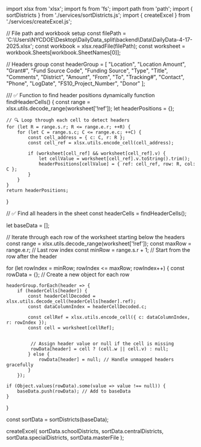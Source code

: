 import xlsx from 'xlsx';
import fs from 'fs';
import path from 'path';
import { sortDistricts } from './services/sortDistricts.js';
import { createExcel } from './services/createExcel.js';

// File path and workbook setup
const filePath = 'C:\\Users\\NYCDOE\\Desktop\\DailyData_split\\backend\\Data\\DailyData-4-17-2025.xlsx';
const workbook = xlsx.readFile(filePath);
const worksheet = workbook.Sheets[workbook.SheetNames[0]];


// Headers group
const headerGroup = [
    "Location", "Location Amount", "Grant#", "Fund Source Code", "Funding Source",
    "Type", "Title", "Comments", "District", "Amount", "From", "To", "Tracking#",
    "Contact", "Phone", "LogDate", "FS10_Project_Number", "Donor"
];

/// ✅ Function to find header positions dynamically
function findHeaderCells() {
    const range = xlsx.utils.decode_range(worksheet['!ref']);
    let headerPositions = {};

    // 🔍 Loop through each cell to detect headers
    for (let R = range.s.r; R <= range.e.r; ++R) {
        for (let C = range.s.c; C <= range.e.c; ++C) {
            const cell_address = { c: C, r: R };
            const cell_ref = xlsx.utils.encode_cell(cell_address);

            if (worksheet[cell_ref] && worksheet[cell_ref].v) {
                let cellValue = worksheet[cell_ref].v.toString().trim();
                headerPositions[cellValue] = { ref: cell_ref, row: R, col: C };
            }
        }
    }
    return headerPositions;
}

// ✅ Find all headers in the sheet
const headerCells = findHeaderCells();

let baseData = [];

// Iterate through each row of the worksheet starting below the headers
const range = xlsx.utils.decode_range(worksheet['!ref']);
const maxRow = range.e.r; // Last row index
const minRow = range.s.r + 1; // Start from the row after the header

for (let rowIndex = minRow; rowIndex <= maxRow; rowIndex++) {
    const rowData = {}; // Create a new object for each row

    headerGroup.forEach(header => {
        if (headerCells[header]) {
            const headerCellDecoded = xlsx.utils.decode_cell(headerCells[header].ref);
            const dataColumnIndex = headerCellDecoded.c;
            
            const cellRef = xlsx.utils.encode_cell({ c: dataColumnIndex, r: rowIndex });
            const cell = worksheet[cellRef];
            
            
             // Assign header value or null if the cell is missing
             rowData[header] = cell ? (cell.w || cell.v) : null;
            } else {
                rowData[header] = null; // Handle unmapped headers gracefully
            }
        });

    if (Object.values(rowData).some(value => value !== null)) {
        baseData.push(rowData); // Add to baseData
    }
}



const sortData = sortDistricts(baseData);

createExcel(
    sortData.schoolDistricts,
    sortData.centralDistricts,
    sortData.specialDistricts,
    sortData.masterFile
);
